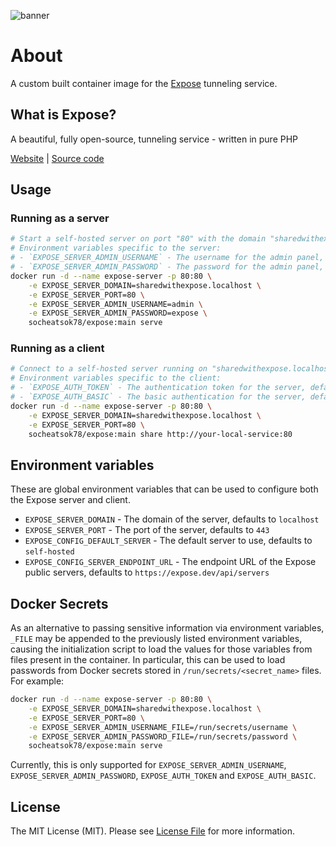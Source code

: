 ![banner](https://camo.githubusercontent.com/10737acd1043ef8ccd809d5e95dfd3ea0f5bef590ee1f949f052a234d13550ae/68747470733a2f2f6578706f73652e6465762f696d616765732f6578706f73652f6f675f636172642e706e67)

# About

A custom built container image for the [Expose](https://expose.dev/) tunneling service.

## What is Expose?

A beautiful, fully open-source, tunneling service - written in pure PHP

[Website](https://expose.dev/) | [Source code](https://github.com/beyondcode/expose)

## Usage

### Running as a server

```bash
# Start a self-hosted server on port "80" with the domain "sharedwithexpose.localhost"
# Environment variables specific to the server:
# - `EXPOSE_SERVER_ADMIN_USERNAME` - The username for the admin panel, defaults to `admin`
# - `EXPOSE_SERVER_ADMIN_PASSWORD` - The password for the admin panel, defaults to `expose`
docker run -d --name expose-server -p 80:80 \
    -e EXPOSE_SERVER_DOMAIN=sharedwithexpose.localhost \
    -e EXPOSE_SERVER_PORT=80 \
    -e EXPOSE_SERVER_ADMIN_USERNAME=admin \
    -e EXPOSE_SERVER_ADMIN_PASSWORD=expose \
    socheatsok78/expose:main serve
```

### Running as a client

```bash
# Connect to a self-hosted server running on "sharedwithexpose.localhost:80" and expose "http://your-local-service:80"
# Environment variables specific to the client:
# - `EXPOSE_AUTH_TOKEN` - The authentication token for the server, defaults to `""`
# - `EXPOSE_AUTH_BASIC` - The basic authentication for the server, defaults to `""`
docker run -d --name expose-server -p 80:80 \
    -e EXPOSE_SERVER_DOMAIN=sharedwithexpose.localhost \
    -e EXPOSE_SERVER_PORT=80 \
    socheatsok78/expose:main share http://your-local-service:80
```

## Environment variables

These are global environment variables that can be used to configure both the Expose server and client.

- `EXPOSE_SERVER_DOMAIN` - The domain of the server, defaults to `localhost`
- `EXPOSE_SERVER_PORT` - The port of the server, defaults to `443`
- `EXPOSE_CONFIG_DEFAULT_SERVER` - The default server to use, defaults to `self-hosted`
- `EXPOSE_CONFIG_SERVER_ENDPOINT_URL` - The endpoint URL of the Expose public servers, defaults to `https://expose.dev/api/servers`

## Docker Secrets

As an alternative to passing sensitive information via environment variables, `_FILE` may be appended to the previously listed environment variables, causing the initialization script to load the values for those variables from files present in the container. In particular, this can be used to load passwords from Docker secrets stored in `/run/secrets/<secret_name>` files. For example:

```bash
docker run -d --name expose-server -p 80:80 \
    -e EXPOSE_SERVER_DOMAIN=sharedwithexpose.localhost \
    -e EXPOSE_SERVER_PORT=80 \
    -e EXPOSE_SERVER_ADMIN_USERNAME_FILE=/run/secrets/username \
    -e EXPOSE_SERVER_ADMIN_PASSWORD_FILE=/run/secrets/password \
    socheatsok78/expose:main serve
```

Currently, this is only supported for `EXPOSE_SERVER_ADMIN_USERNAME`, `EXPOSE_SERVER_ADMIN_PASSWORD`, `EXPOSE_AUTH_TOKEN` and `EXPOSE_AUTH_BASIC`.

## License
The MIT License (MIT). Please see [License File](LICENSE) for more information.
